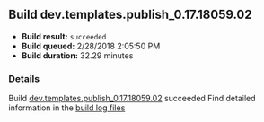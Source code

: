 ## Build dev.templates.publish_0.17.18059.02
- **Build result:** `succeeded`
- **Build queued:** 2/28/2018 2:05:50 PM
- **Build duration:** 32.29 minutes
### Details
Build [dev.templates.publish_0.17.18059.02](https://winappstudio.visualstudio.com/web/build.aspx?pcguid=a4ef43be-68ce-4195-a619-079b4d9834c2&builduri=vstfs%3a%2f%2f%2fBuild%2fBuild%2f25164) succeeded
Find detailed information in the [build log files](https://uwpctdiags.blob.core.windows.net/buildlogs/dev.templates.publish_0.17.18059.02_logs.zip)
